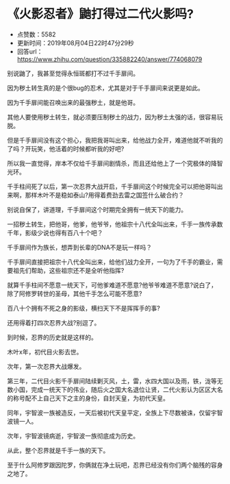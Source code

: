 # 《火影忍者》鼬打得过二代火影吗?
- 点赞数：5582
- 更新时间：2019年08月04日22时47分29秒
- 回答url：https://www.zhihu.com/question/335882240/answer/774068079
<body>
 <p data-pid="oY2oAYS6">别说鼬了，我甚至觉得永恒斑都打不过千手扉间。</p>
 <p data-pid="1_qSB0eU">因为秽土转生真的是个很bug的忍术，尤其是对于千手扉间来说更是如此。</p>
 <p data-pid="_m7gQ1E5">因为千手扉间能召唤出来的最强秽土，就是他哥。</p>
 <p data-pid="pAzwkAvK">其他人要使用秽土转生，就必须要压制秽土的战力，因为秽土太强的话，很容易玩脱。</p>
 <p data-pid="Tf8WX1XV">但是千手扉间没有这个担心，我把我哥叫出来，给他战力全开，难道他就不听我的了吗？开玩笑，他活着的时候都听我的好吧?</p>
 <p data-pid="jgQhPmXz">所以我一直觉得，岸本不仅给千手扉间剧情杀，而且还给他上了一个究极体的降智光环。</p>
 <p data-pid="DSittjyZ">千手柱间死了以后，第一次忍界大战开启，千手扉间这个时候完全可以把他哥叫出来啊，那样木叶不是稳如泰山?用得着费劲去雷之国签什么破合约？</p>
 <p data-pid="EWyyiwvi">别说自保了，讲道理，千手扉间这个时期完全拥有一统天下的能力。</p>
 <p data-pid="F57ACdgn">一招秽土转生，把他哥，他爹，他爷爷，他祖宗十八代全叫出来，千手一族传承数千年，影级少说也得有百八十个吧？</p>
 <p data-pid="jCT_IzVX">千手扉间作为族长，想弄到长辈的DNA不是玩一样吗？</p>
 <p data-pid="Wa0JkRZ6">千手扉间直接把祖宗十八代全叫出来，给他们战力全开，一句为了千手的霸业，需要祖先们帮助，这些祖宗还不是全听他指挥?</p>
 <p data-pid="5s7pUJQz">就算千手柱间不愿意一统天下，可他爹难道不愿意?他爷爷难道不愿意?说白了，除了阿修罗转世的圣母，其他千手怎么可能不愿意?</p>
 <p data-pid="P0KHS2Vl">百八十个拥有不死之身的影级，横扫天下不是挥挥手的事?</p>
 <p data-pid="ow4tcllN">还用得着打四次忍界大战?别逗了。</p>
 <p data-pid="cCeEU8wB">到时候，忍界的历史就是这样的。</p>
 <p data-pid="T2tCAKQO">木叶x年，初代目火影去世。</p>
 <p data-pid="sODINFXB">次年，第一次忍界大战爆发。</p>
 <p data-pid="ZmqQU1ha">第三年，二代目火影千手扉间陆续剿灭风，土，雷，水四大国以及雨，铁，泷等无数小国，完成一统天下的伟业，随后火之国大名退位让贤，二代火影认为区区大名的称号配不上自己天下之主的身份，自封天皇，为初代天皇。</p>
 <p data-pid="wFcrUxlr">同年，宇智波一族被造反，一天后被初代天皇平定，全族上下尽数被诛，仅留宇智波镜一人。</p>
 <p data-pid="q1SVU9VX">次年，宇智波镜病逝，宇智波一族彻底成为历史。</p>
 <p data-pid="mAkhBh5C">从此，整个忍界就是千手一族的天下。</p>
 <p data-pid="DRM5JSCz">至于什么阿修罗跟因陀罗，你俩就在净土玩吧，忍界已经没有你们两个脑残的容身之地了。</p>
</body>
